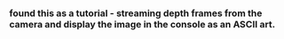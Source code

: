 ### found this as a tutorial - streaming depth frames from the camera and display the image in the console as an ASCII art.
